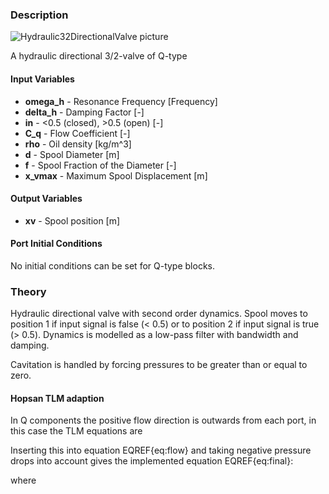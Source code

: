 ### Description
![Hydraulic32DirectionalValve picture](32directionalvalve_user.svg)

A hydraulic directional 3/2-valve of Q-type

#### Input Variables
* **omega_h** - Resonance Frequency [Frequency]
* **delta_h** - Damping Factor [-]
* **in** - <0.5 (closed), >0.5 (open) [-]
* **C_q** - Flow Coefficient [-]
* **rho** - Oil density [kg/m^3]
* **d** - Spool Diameter [m]
* **f** - Spool Fraction of the Diameter [-]
* **x_vmax** - Maximum Spool Displacement [m]

#### Output Variables
* **xv** - Spool position [m]

#### Port Initial Conditions
No initial conditions can be set for Q-type blocks.

<!--- ### Tips--->

### Theory
Hydraulic directional valve with second order dynamics. Spool moves to position 1 if input signal is false (&lt; 0.5) or to position 2 if input signal is true (> 0.5). Dynamics is modelled as a low-pass filter with bandwidth and damping.

<!---EQUATION q_{i\rightarrow j} = C_q A_{i\rightarrow j}\sqrt{\dfrac{2}{\rho}\left(p_i-p_j\right)} --->
<!---EQUATION A_{p\rightarrow a}=f d\pi x_v ---> 
<!---EQUATION A_{a\rightarrow t}=f d\pi (x_{v,max}-x_v) ---> 
<!---EQUATION x_v = \dfrac{x_{ref}}{\dfrac{s^2}{\omega_h^2}+\dfrac{2\delta_h}{\omega_h}s+1} --->
<!---EQUATION x_{ref} = \begin{cases}0, & in \le 0.5\\1, & in > 0.5\end{cases} --->
Cavitation is handled by forcing pressures to be greater than or equal to zero.
#### Hopsan TLM adaption
In Q components the positive flow direction is outwards from each port, in this case the TLM equations are
<!---EQUATION p_{i} = c_{i} + q_{i} Z_{c,i} --->
<!---EQUATION q_{j} = -q_{i} = q_{i\rightarrow j} --->
Inserting this into equation EQREF{eq:flow} and taking negative pressure drops into account gives the implemented equation EQREF{eq:final}:

<!---EQUATION LABEL=eq:final q_{i \rightarrow j} = \begin{cases} K_s \left(\sqrt{c_i-c_j+\dfrac{(Z_{c,i}+Z_{c,j})^2K_s^2}{4}} - K_s\dfrac{Z_{c,i}+Z_{c,j}}{2}\right), c_i > c_j\\ K_s\left(K_s\dfrac{(Z_{c,i}+Z_{c,j})}{2} - \sqrt{c_j-c_i+\dfrac{(Z_{c,i}+Z_{c,j})^2 K_s^2}{4}}\right), c_i \le c_j \end{cases} --->

where

<!---EQUATION LABEL=eq:Ks K_s = C_q A_{i\rightarrow j} \sqrt{\dfrac{2}{\rho}} --->
